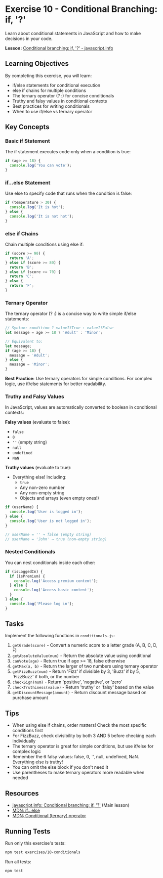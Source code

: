 # Exercise 10 - Conditional Branching: if, '?'

Learn about conditional statements in JavaScript and how to make decisions in your code.

**Lesson:** [Conditional branching: if, '?' - javascript.info](https://javascript.info/ifelse)

## Learning Objectives

By completing this exercise, you will learn:
- if/else statements for conditional execution
- else if chains for multiple conditions
- The ternary operator (? :) for concise conditionals
- Truthy and falsy values in conditional contexts
- Best practices for writing conditionals
- When to use if/else vs ternary operator

## Key Concepts

### Basic if Statement

The if statement executes code only when a condition is true:

```javascript
if (age >= 18) {
  console.log('You can vote');
}
```

### if...else Statement

Use else to specify code that runs when the condition is false:

```javascript
if (temperature > 30) {
  console.log('It is hot');
} else {
  console.log('It is not hot');
}
```

### else if Chains

Chain multiple conditions using else if:

```javascript
if (score >= 90) {
  return 'A';
} else if (score >= 80) {
  return 'B';
} else if (score >= 70) {
  return 'C';
} else {
  return 'F';
}
```

### Ternary Operator

The ternary operator (? :) is a concise way to write simple if/else statements:

```javascript
// Syntax: condition ? valueIfTrue : valueIfFalse
let message = age >= 18 ? 'Adult' : 'Minor';

// Equivalent to:
let message;
if (age >= 18) {
  message = 'Adult';
} else {
  message = 'Minor';
}
```

**Best Practice:** Use ternary operators for simple conditions. For complex logic, use if/else statements for better readability.

### Truthy and Falsy Values

In JavaScript, values are automatically converted to boolean in conditional contexts:

**Falsy values** (evaluate to false):
- `false`
- `0`
- `''` (empty string)
- `null`
- `undefined`
- `NaN`

**Truthy values** (evaluate to true):
- Everything else! Including:
  - `true`
  - Any non-zero number
  - Any non-empty string
  - Objects and arrays (even empty ones!)

```javascript
if (userName) {
  console.log('User is logged in');
} else {
  console.log('User is not logged in');
}

// userName = '' → false (empty string)
// userName = 'John' → true (non-empty string)
```

### Nested Conditionals

You can nest conditionals inside each other:

```javascript
if (isLoggedIn) {
  if (isPremium) {
    console.log('Access premium content');
  } else {
    console.log('Access basic content');
  }
} else {
  console.log('Please log in');
}
```

## Tasks

Implement the following functions in `conditionals.js`:

1. `getGrade(score)` - Convert a numeric score to a letter grade (A, B, C, D, F)
2. `getAbsoluteValue(num)` - Return the absolute value using conditional
3. `canVote(age)` - Return true if age >= 18, false otherwise
4. `getMax(a, b)` - Return the larger of two numbers using ternary operator
5. `getFizzBuzz(num)` - Return 'Fizz' if divisible by 3, 'Buzz' if by 5, 'FizzBuzz' if both, or the number
6. `checkSign(num)` - Return 'positive', 'negative', or 'zero'
7. `checkTruthiness(value)` - Return 'truthy' or 'falsy' based on the value
8. `getDiscountMessage(amount)` - Return discount message based on purchase amount

## Tips

- When using else if chains, order matters! Check the most specific conditions first
- For FizzBuzz, check divisibility by both 3 AND 5 before checking each individually
- The ternary operator is great for simple conditions, but use if/else for complex logic
- Remember the 6 falsy values: false, 0, '', null, undefined, NaN. Everything else is truthy!
- You can omit the else block if you don't need it
- Use parentheses to make ternary operators more readable when needed

## Resources

- [javascript.info: Conditional branching: if, '?'](https://javascript.info/ifelse) (Main lesson)
- [MDN: if...else](https://developer.mozilla.org/en-US/docs/Web/JavaScript/Reference/Statements/if...else)
- [MDN: Conditional (ternary) operator](https://developer.mozilla.org/en-US/docs/Web/JavaScript/Reference/Operators/Conditional_operator)

## Running Tests

Run only this exercise's tests:

```bash
npm test exercises/10-conditionals
```

Run all tests:

```bash
npm test
```
